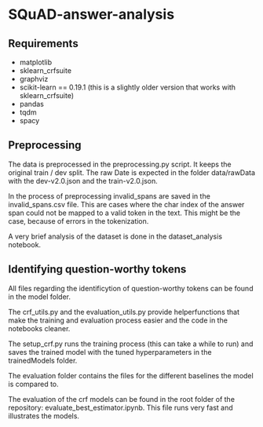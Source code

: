 # SQuAD-answer-analysis

## Requirements

- matplotlib
- sklearn_crfsuite
- graphviz
- scikit-learn == 0.19.1 (this is a slightly older version that works with sklearn_crfsuite)
- pandas
- tqdm
- spacy

## Preprocessing
The data is preprocessed in the preprocessing.py script. It keeps the original train / dev split. The raw Date is expected in the folder data/rawData with the dev-v2.0.json and the train-v2.0.json.

In the process of preprocessing invalid_spans are saved in the invalid_spans.csv file. This are cases where the char index of the answer span could not be mapped to a valid token in the text. This might be the case, because of errors in the tokenization.

A very brief analysis of the dataset is done in the dataset_analysis notebook.

## Identifying question-worthy tokens

All files regarding the identificytion of question-worthy tokens can be found in the model folder.

The crf_utils.py and the evaluation_utils.py provide helperfunctions that make the training and evaluation process easier and the code in the notebooks cleaner.

The setup_crf.py runs the training process (this can take a while to run) and saves the trained model with the tuned hyperparameters in the trainedModels folder.

The evaluation folder contains the files for the different baselines the model is compared to.

The evaluation of the crf models can be found in the root folder of the repository: evaluate_best_estimator.ipynb. This file runs very fast and illustrates the models.